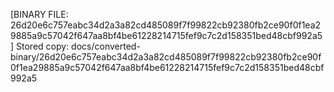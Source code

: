 [BINARY FILE: 26d20e6c757eabc34d2a3a82cd485089f7f99822cb92380fb2ce90f0f1ea29885a9c57042f647aa8bf4be61228214715fef9c7c2d158351bed48cbf992a5]
Stored copy: docs/converted-binary/26d20e6c757eabc34d2a3a82cd485089f7f99822cb92380fb2ce90f0f1ea29885a9c57042f647aa8bf4be61228214715fef9c7c2d158351bed48cbf992a5
